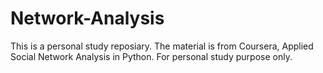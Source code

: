 # Network-Analysis
This is a personal study reposiary. The material is from Coursera, Applied Social Network Analysis in Python. 
For personal study purpose only. 

